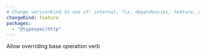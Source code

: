 ```yaml
---
# Change versionKind to one of: internal, fix, dependencies, feature, deprecation, breaking
changeKind: feature
packages:
  - "@typespec/http"
---
```


Allow overriding base operation verb
